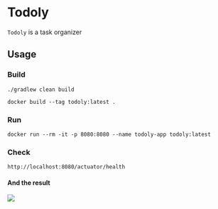 # Todoly
 `Todoly` is a task organizer

## Usage
### Build

```
./gradlew clean build

docker build --tag todoly:latest .
```

### Run

```
docker run --rm -it -p 8080:8080 --name todoly-app todoly:latest

```
### Check

```
http://localhost:8080/actuator/health

```
#### And the result
<img src="https://user-images.githubusercontent.com/10801236/114638976-703dd680-9cd5-11eb-9cdd-98c3f7798136.jpg">
